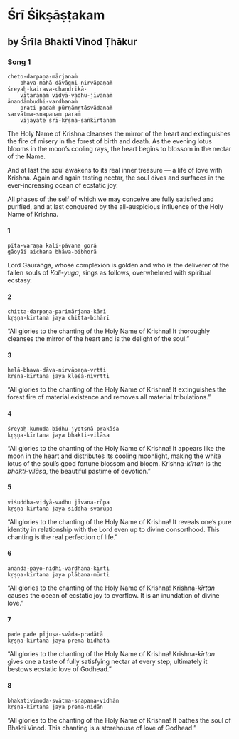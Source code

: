 # Śrī Śikṣāṣṭakam

## by Śrīla Bhakti Vinod Ṭhākur

### Song 1

    cheto-darpaṇa-mārjanaṁ
        bhava-mahā-dāvāgni-nirvāpaṇaṁ
    śreyaḥ-kairava-chandrikā-
        vitaraṇaṁ vidyā-vadhu-jīvanaṁ
    ānandāmbudhi-vardhanaṁ
        prati-padaṁ pūrṇāmṛtāsvādanaṁ
    sarvātma-snapanaṁ paraṁ
        vijayate śrī-kṛṣṇa-saṅkīrtanam

The Holy Name of Krishna cleanses the mirror of the heart and extinguishes the fire of misery in the forest of birth and death. As the evening lotus blooms in the moon’s cooling rays, the heart begins to blossom in the nectar of the Name.

And at last the soul awakens to its real inner treasure — a life of love with Krishna. Again and again tasting nectar, the soul dives and surfaces in the ever-increasing ocean of ecstatic joy.

All phases of the self of which we may conceive are fully satisfied and purified, and at last conquered by the all-auspicious influence of the Holy Name of Krishna.

#### 1

    pīta-varaṇa kali-pāvana gorā
    gāoyāi aichana bhāva-bibhorā

Lord Gaurāṅga, whose complexion is golden and who is the deliverer of the fallen souls of *Kali-yuga*, sings as follows, overwhelmed with spiritual ecstasy.

#### 2

    chitta-darpaṇa-parimārjana-kārī
    kṛṣṇa-kīrtana jaya chitta-bihārī

“All glories to the chanting of the Holy Name of Krishna! It thoroughly cleanses the mirror of the heart and is the delight of the soul.”

#### 3

    helā-bhava-dāva-nirvāpaṇa-vṛtti
    kṛṣṇa-kīrtana jaya kleśa-nivṛtti

“All glories to the chanting of the Holy Name of Krishna! It extinguishes the forest fire of material existence and removes all material tribulations.”

#### 4

    śreyaḥ-kumuda-bidhu-jyotsnā-prakāśa
    kṛṣṇa-kīrtana jaya bhakti-vilāsa

“All glories to the chanting of the Holy Name of Krishna! It appears like the moon in the heart and distributes its cooling moonlight, making the white lotus of the soul’s good fortune blossom and bloom. Krishna-*kīrtan* is the *bhakti-vilāsa*, the beautiful pastime of devotion.”

#### 5

    viśuddha-vidyā-vadhu jīvana-rūpa
    kṛṣṇa-kīrtana jaya siddha-svarūpa

“All glories to the chanting of the Holy Name of Krishna! It reveals one’s pure identity in relationship with the Lord even up to divine consorthood. This chanting is the real perfection of life.”

#### 6

    ānanda-payo-nidhi-vardhana-kīrti
    kṛṣṇa-kīrtana jaya plābana-mūrti

“All glories to the chanting of the Holy Name of Krishna! Krishna-*kīrtan* causes the ocean of ecstatic joy to overflow. It is an inundation of divine love.”

#### 7

    pade pade pījuṣa-svāda-pradātā
    kṛṣṇa-kīrtana jaya prema-bidhātā

“All glories to the chanting of the Holy Name of Krishna! Krishna-*kīrtan* gives one a taste of fully satisfying nectar at every step; ultimately it bestows ecstatic love of Godhead.”

#### 8

    bhakativinoda-svātma-snapana-vidhān
    kṛṣṇa-kīrtana jaya prema-nidān

“All glories to the chanting of the Holy Name of Krishna! It bathes the soul of Bhakti Vinod. This chanting is a storehouse of love of Godhead.”


